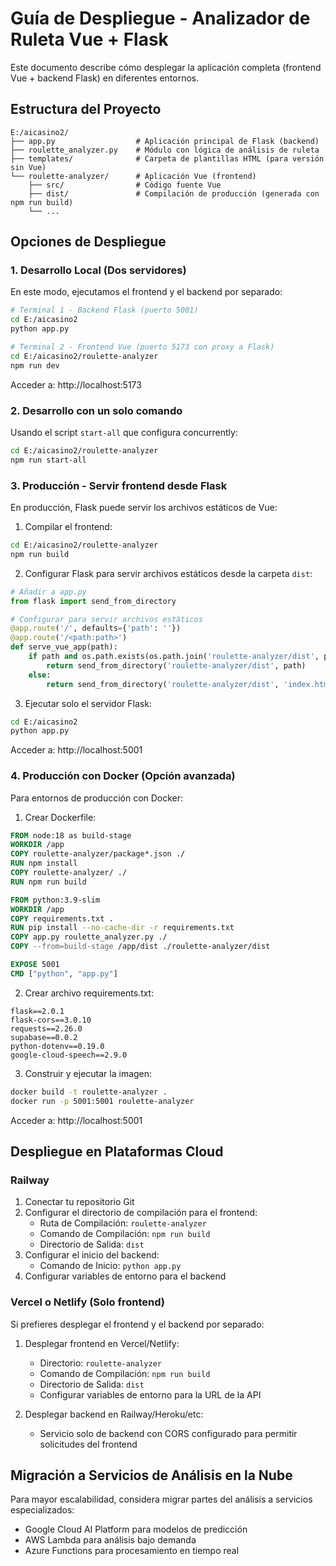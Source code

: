 # Guía de Despliegue - Analizador de Ruleta Vue + Flask

Este documento describe cómo desplegar la aplicación completa (frontend Vue + backend Flask) en diferentes entornos.

## Estructura del Proyecto

```
E:/aicasino2/
├── app.py                  # Aplicación principal de Flask (backend)
├── roulette_analyzer.py    # Módulo con lógica de análisis de ruleta
├── templates/              # Carpeta de plantillas HTML (para versión sin Vue)
└── roulette-analyzer/      # Aplicación Vue (frontend)
    ├── src/                # Código fuente Vue
    ├── dist/               # Compilación de producción (generada con npm run build)
    └── ...
```

## Opciones de Despliegue

### 1. Desarrollo Local (Dos servidores)

En este modo, ejecutamos el frontend y el backend por separado:

```bash
# Terminal 1 - Backend Flask (puerto 5001)
cd E:/aicasino2
python app.py

# Terminal 2 - Frontend Vue (puerto 5173 con proxy a Flask)
cd E:/aicasino2/roulette-analyzer
npm run dev
```

Acceder a: http://localhost:5173

### 2. Desarrollo con un solo comando

Usando el script `start-all` que configura concurrently:

```bash
cd E:/aicasino2/roulette-analyzer
npm run start-all
```

### 3. Producción - Servir frontend desde Flask

En producción, Flask puede servir los archivos estáticos de Vue:

1. Compilar el frontend:

```bash
cd E:/aicasino2/roulette-analyzer
npm run build
```

2. Configurar Flask para servir archivos estáticos desde la carpeta `dist`:

```python
# Añadir a app.py
from flask import send_from_directory

# Configurar para servir archivos estáticos
@app.route('/', defaults={'path': ''})
@app.route('/<path:path>')
def serve_vue_app(path):
    if path and os.path.exists(os.path.join('roulette-analyzer/dist', path)):
        return send_from_directory('roulette-analyzer/dist', path)
    else:
        return send_from_directory('roulette-analyzer/dist', 'index.html')
```

3. Ejecutar solo el servidor Flask:

```bash
cd E:/aicasino2
python app.py
```

Acceder a: http://localhost:5001

### 4. Producción con Docker (Opción avanzada)

Para entornos de producción con Docker:

1. Crear Dockerfile:

```dockerfile
FROM node:18 as build-stage
WORKDIR /app
COPY roulette-analyzer/package*.json ./
RUN npm install
COPY roulette-analyzer/ ./
RUN npm run build

FROM python:3.9-slim
WORKDIR /app
COPY requirements.txt .
RUN pip install --no-cache-dir -r requirements.txt
COPY app.py roulette_analyzer.py ./
COPY --from=build-stage /app/dist ./roulette-analyzer/dist

EXPOSE 5001
CMD ["python", "app.py"]
```

2. Crear archivo requirements.txt:

```
flask==2.0.1
flask-cors==3.0.10
requests==2.26.0
supabase==0.0.2
python-dotenv==0.19.0
google-cloud-speech==2.9.0
```

3. Construir y ejecutar la imagen:

```bash
docker build -t roulette-analyzer .
docker run -p 5001:5001 roulette-analyzer
```

Acceder a: http://localhost:5001

## Despliegue en Plataformas Cloud

### Railway

1. Conectar tu repositorio Git
2. Configurar el directorio de compilación para el frontend:
   - Ruta de Compilación: `roulette-analyzer`
   - Comando de Compilación: `npm run build`
   - Directorio de Salida: `dist`
3. Configurar el inicio del backend:
   - Comando de Inicio: `python app.py`
4. Configurar variables de entorno para el backend

### Vercel o Netlify (Solo frontend)

Si prefieres desplegar el frontend y el backend por separado:

1. Desplegar frontend en Vercel/Netlify:
   - Directorio: `roulette-analyzer`
   - Comando de Compilación: `npm run build`
   - Directorio de Salida: `dist`
   - Configurar variables de entorno para la URL de la API

2. Desplegar backend en Railway/Heroku/etc:
   - Servicio solo de backend con CORS configurado para permitir solicitudes del frontend

## Migración a Servicios de Análisis en la Nube

Para mayor escalabilidad, considera migrar partes del análisis a servicios especializados:

- Google Cloud AI Platform para modelos de predicción
- AWS Lambda para análisis bajo demanda
- Azure Functions para procesamiento en tiempo real 